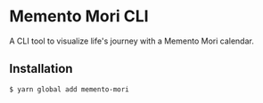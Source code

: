 # Memento Mori CLI

A CLI tool to visualize life's journey with a Memento Mori calendar.

## Installation

```bash
$ yarn global add memento-mori
